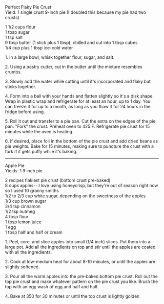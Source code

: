 
Perfect Flaky Pie Crust  
Yield: 1 single crust 9-inch pie (I doubled this because my pie had two crusts)  
    
1 1/2 cups flour  
1 tbsp sugar  
1 tsp salt  
9 tbsp butter (1 stick plus 1 tbsp), chilled and cut into 1 tbsp cubes  
1/4 cup plus 1 tbsp ice-cold water  
    

1\. In a large bowl, whisk together flour, sugar, and salt.   
    
2\. Using a pastry cutter, cut in the butter until the mixture resembles crumbs.  

    
    
3\. Slowly add the water while cutting until it's incorporated and flaky but sticks together.   
    
4\. Form into a ball with your hands and flatten slightly so it's a disk shape. Wrap in plastic wrap and refrigerate for at least an hour, up to 1 day. You can freeze it for up to a month, as long as you thaw it for 24 hours in the fridge before using.   
    
5\. Roll it out and transfer to a pie pan. Cut the extra on the edges of the pie pan. "Fork" the crust. Preheat oven to 425 F. Refrigerate pie crust for 15 minutes while the oven is heating.   
    
6\. If desired, place foil in the bottom of the pie crust and add dried beans as pie weights. Bake for 15 minutes, making sure to puncture the crust with a fork if it gets puffy while it's baking.   
    
    
---
Apple Pie  
Yields: 1 9 inch pie   
    
2 recipes flakiest pie crust (bottom crust pre-baked)  
8 cups apples-- I love using honeycrisp, but they're out of season right now so I used 10 granny smiths  
1/2 to 2/3 cup white sugar, depending on the sweetness of the apples  
1/3 cup brown sugar  
3/4 tsp cinnamon  
1/2 tsp nutmeg  
4 tbsp flour  
1 tbsp lemon juice  
1 egg  
1 tbsp half and half or cream  
    

    
1\. Peel, core, and slice apples into small (1/4 inch) slices. Put them into a large pot. Add all the ingredients on top and stir until the apples are coated with all the ingredients.   
    

    
2\. Cook at low-medium heat for about 8-10 minutes, or until the apples are slightly softened.   
    
3\. Pour all the warm apples into the pre-baked bottom pie crust. Roll out the top pie crust and make whatever pattern on the pie crust you like. Brush the top with an egg wash of egg and half and half.   
    
    
4\. Bake at 350 for 30 minutes or until the top crust is lightly golden.   

